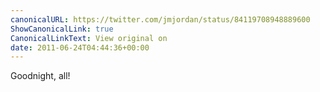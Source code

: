 ```yaml
---
canonicalURL: https://twitter.com/jmjordan/status/84119708948889600
ShowCanonicalLink: true
CanonicalLinkText: View original on
date: 2011-06-24T04:44:36+00:00
---
```

Goodnight, all!